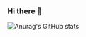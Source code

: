 ### Hi there 👋


![Anurag's GitHub stats](https://github-readme-stats.vercel.app/api?username=BicMacKIM&show_icons=true&theme=radical)
